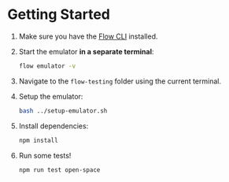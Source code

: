 # Getting Started

1. Make sure you have the [Flow CLI](https://docs.onflow.org/flow-cli/install/) installed.

2. Start the emulator **in a separate terminal**:
   ```sh
   flow emulator -v
   ```

3. Navigate to the `flow-testing` folder using the current terminal.


4. Setup the emulator:
   ```sh
   bash ../setup-emulator.sh
   ```

5. Install dependencies:
   ```sh
   npm install
   ```

6. Run some tests!
   ```sh
   npm run test open-space
   ```
